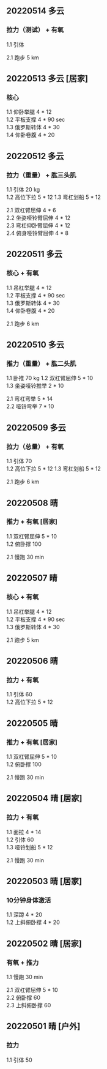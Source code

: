 ## 20220514  多云

### 拉力（测试） + 有氧
1.1 引体       

2.1 跑步 5 km  



## 20220513  多云 [居家]

### 核心
1.1 仰卧举腿 4 * 12   
1.2 平板支撑 4 * 90 sec  
1.3 俄罗斯转体 4 * 30  
1.4 仰卧卷腹 4 * 20  



## 20220512  多云

### 拉力（重量） + 肱三头肌
1.1 引体  20 kg       
1.2 高位下拉 5 * 12 
1.3 弯杠划船 5 * 12  

2.1 双杠臂屈伸 4 * 6  
2.2 坐姿哑铃臂屈伸 4 * 12  
2.3 弯杠仰卧臂屈伸 4 * 12  
2.4 俯身哑铃臂屈伸 4 * 8   



## 20220511  多云

### 核心 + 有氧 
1.1 吊杠举腿 4 * 12   
1.2 平板支撑 4 * 90 sec  
1.3 俄罗斯转体 4 * 30  
1.4 仰卧卷腹 4 * 20  

2.1 跑步 6 km 



## 20220510  多云

### 推力（重量） + 肱二头肌
1.1 卧推  70 kg
1.2 双杠臂屈伸 5 * 10    
1.3 坐姿哑铃推举 2 * 10   

2.1 弯杠弯举 5 * 14  
2.2 哑铃弯举 7 * 10  



## 20220509  多云

### 拉力（总量） + 有氧
1.1 引体 70      
1.2 高位下拉 5 * 12 
1.3 弯杠划船 5 * 12  

2.1 跑步 6 km  



## 20220508  晴

### 推力 + 有氧 [居家] 
1.1 双杠臂屈伸 5 * 10  
1.2 俯卧撑 100  

2.1 慢跑 30 min    



## 20220507  晴

### 核心 + 有氧 
1.1 吊杠举腿 4 * 12   
1.2 平板支撑 4 * 90 sec  
1.3 俄罗斯转体 4 * 30

2.1 跑步 5 km  



## 20220506  晴

### 拉力 + 有氧
1.1 引体 60      
1.2 高位下拉 5 * 12    



## 20220505  晴

### 推力 + 有氧 [居家] 
1.1 双杠臂屈伸 5 * 10  
1.2 俯卧撑 100  

2.1 慢跑 30 min      



## 20220504  晴 [居家]

### 拉力 + 有氧
1.1 面拉 4 * 14  
1.2 引体 60  
1.3 哑铃划船 5 * 12    

2.1 慢跑 30 min 



## 20220503  晴 [居家]

### 10分钟身体激活
1.1 深蹲 4 * 20  
1.2 上斜俯卧撑 4 * 20   



## 20220502  晴 [居家]

### 有氧 + 推力 
1.1 慢跑 30 min  

2.1 双杠臂屈伸 5 * 10  
2.2 俯卧撑 60      
2.3 上斜俯卧撑 60  



## 20220501  晴 [户外]

### 拉力
1.1 引体 50     

